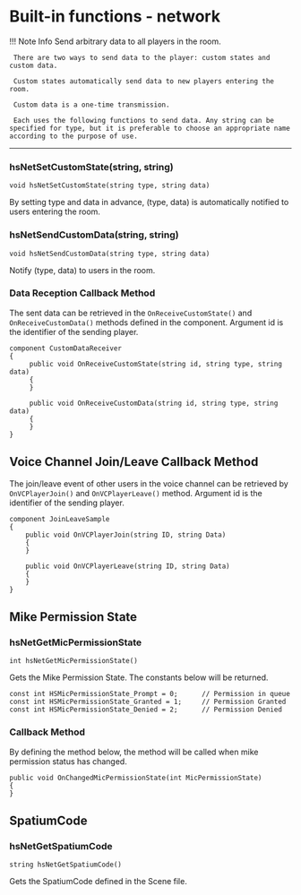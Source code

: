 
# Built-in functions - network


!!! Note Info
     Send arbitrary data to all players in the room.

     There are two ways to send data to the player: custom states and custom data.

     Custom states automatically send data to new players entering the room.

     Custom data is a one-time transmission.

     Each uses the following functions to send data. Any string can be specified for type, but it is preferable to choose an appropriate name according to the purpose of use.

***

### hsNetSetCustomState(string, string)
`void hsNetSetCustomState(string type, string data)`

By setting type and data in advance, (type, data) is automatically notified to users entering the room.

### hsNetSendCustomData(string, string)
`void hsNetSendCustomData(string type, string data)`

Notify (type, data) to users in the room.

### Data Reception Callback Method

The sent data can be retrieved in the `OnReceiveCustomState()` and `OnReceiveCustomData()` methods defined in the component. Argument id is the identifier of the sending player.

```
component CustomDataReceiver
{
     public void OnReceiveCustomState(string id, string type, string data)
     {
     }

     public void OnReceiveCustomData(string id, string type, string data)
     {
     }
}
```
## Voice Channel Join/Leave Callback Method

The join/leave event of other users in the voice channel can be retrieved by `OnVCPlayerJoin()` and `OnVCPlayerLeave()` method. Argument id is the identifier of the sending player.

```
component JoinLeaveSample
{
    public void OnVCPlayerJoin(string ID, string Data)
    {
    }

    public void OnVCPlayerLeave(string ID, string Data)
    {
    }
}
```


## Mike Permission State

### hsNetGetMicPermissionState
`int hsNetGetMicPermissionState()`

Gets the Mike Permission State. The constants below will be returned.

```
const int HSMicPermissionState_Prompt = 0;		// Permission in queue
const int HSMicPermissionState_Granted = 1;		// Permission Granted
const int HSMicPermissionState_Denied = 2;		// Permission Denied
```


### Callback Method

By defining the method below, the method will be called when mike permission status has changed.

```
public void OnChangedMicPermissionState(int MicPermissionState)
{
}
```


## SpatiumCode

### hsNetGetSpatiumCode
`string hsNetGetSpatiumCode()`

Gets the SpatiumCode defined in the Scene file.
